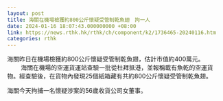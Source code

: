 ```yaml
---
layout: post
title: 海關在機場檢獲約800公斤懷疑受管制乾魚翅　拘一人
date: 2024-01-16 18:07:43.000000000 +08:00
link: https://news.rthk.hk/rthk/ch/component/k2/1736465-20240116.htm
categories: rthk
---
```


海關昨日在機場檢獲約800公斤懷疑受管制乾魚翅，估計市值約400萬元。
　　 
海關在機場的空運貨運站查驗一批從杜拜抵港，並報稱載有魚乾的空運貨物。經查驗後，在貨物內發現25個紙箱藏有共約800公斤懷疑受管制乾魚翅。

海關今天拘捕一名懷疑涉案的56歲收貨公司女董事。
